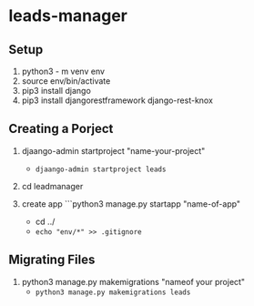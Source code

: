 # leads-manager

## Setup

1. python3 - m venv env
2. source env/bin/activate
3. pip3 install django
4. pip3 install djangorestframework django-rest-knox

## Creating a Porject

1. djaango-admin startproject "name-your-project"
    - ```djaango-admin startproject leads```

2. cd leadmanager
3. create app ```python3 manage.py startapp "name-of-app"
    - cd ../ 
    - ```echo "env/*" >> .gitignore```

## Migrating Files
1. python3 manage.py makemigrations "nameof your project" 
    -  ```python3 manage.py makemigrations leads```